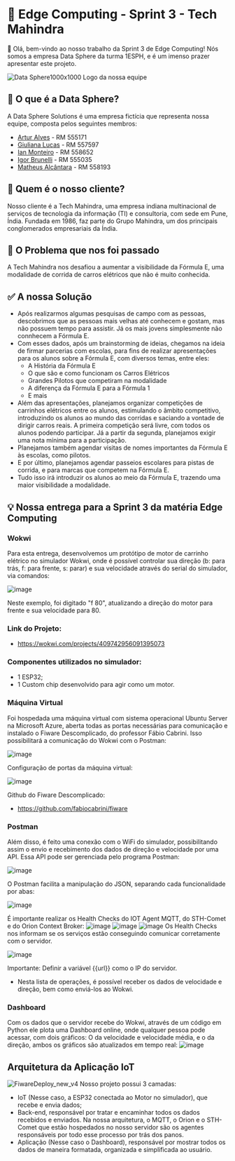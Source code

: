 # 🤖 Edge Computing - Sprint 3 - Tech Mahindra
👋 Olá, bem-vindo ao nosso trabalho da Sprint 3 de Edge Computing! Nós somos a empresa Data Sphere da turma 1ESPH, e é um imenso prazer apresentar este projeto.

![Data Sphere1000x1000](https://github.com/ianmonteirom/CP2-Edge/assets/152393807/0fe80a9b-6290-417d-8367-2abe3824d0b0)
Logo da nossa equipe
## 🔮 O que é a Data Sphere?
A Data Sphere Solutions é uma empresa fictícia que representa nossa equipe, composta pelos seguintes membros:
-  <a href="https://www.linkedin.com/in/artur-alves-tenca-b1ba862b6/">Artur Alves</a> - RM 555171 
- <a href="https://www.linkedin.com/in/giuliana-lucas-85b4532b6/">Giuliana Lucas</a> - RM 557597
- <a href="https://www.linkedin.com/in/ian-monteiro-moreira-a4543a2b7/">Ian Monteiro</a> - RM 558652 
- <a href="https://www.linkedin.com/in/igor-brunelli-ralo-39143a2b7/">Igor Brunelli</a> - RM 555035
- <a href="https://www.linkedin.com/in/matheus-estev%C3%A3o-5248b9238/">Matheus Alcântara</a> - RM 558193

## 👥 Quem é o nosso cliente?
Nosso cliente é a Tech Mahindra, uma empresa indiana multinacional de serviços de tecnologia da informação (TI) e consultoria, com sede em Pune, Índia. Fundada em 1986, faz parte do Grupo Mahindra, um dos principais conglomerados empresariais da Índia.

## 🤔 O Problema que nos foi passado
A Tech Mahindra nos desafiou a aumentar a visibilidade da Fórmula E, uma modalidade de corrida de carros elétricos que não é muito conhecida.

## ✅ A nossa Solução
- Após realizarmos algumas pesquisas de campo com as pessoas, descobrimos que as pessoas mais velhas até conhecem e gostam, mas não possuem tempo para assistir. Já os mais jovens simplesmente não connhecem a Fórmula E.
- Com esses dados, após um brainstorming de ideias, chegamos na ideia de firmar parcerias com escolas, para fins de realizar apresentações para os alunos sobre a Fórmula E, com diversos temas, entre eles:
  - A História da Fórmula E
  - O que são e como funcionam os Carros Elétricos
  - Grandes Pilotos que competiram na modalidade
  - A diferença da Fórmula E para a Fórmula 1
  - E mais
- Além das apresentações, planejamos organizar competições de carrinhos elétricos entre os alunos, estimulando o âmbito competitivo, introduzindo os alunos ao mundo das corridas e saciando a vontade de dirigir carros reais. A primeira competição será livre, com todos os alunos podendo participar. Já a partir da segunda, planejamos exigir uma nota mínima para a participação.
- Planejamos também agendar visitas de nomes importantes da Fórmula E às escolas, como pilotos.
- E por último, planejamos agendar passeios escolares para pistas de corrida, e para marcas que competem na Fórmula E.
- Tudo isso irá introduzir os alunos ao meio da Fórmula E, trazendo uma maior visibilidade a modalidade.

## 💡 Nossa entrega para a Sprint 3 da matéria Edge Computing

### Wokwi
Para esta entrega, desenvolvemos um protótipo de motor de carrinho elétrico no simulador Wokwi, onde é possível controlar sua direção (b: para trás, f: para frente, s: parar) e sua velocidade através do serial do simulador, via comandos:

![image](https://github.com/user-attachments/assets/a24c2465-6566-4395-8e59-9e95b05fd763)

Neste exemplo, foi digitado "f 80", atualizando a direção do motor para frente e sua velocidade para 80.
### Link do Projeto:
- https://wokwi.com/projects/409742956091395073

### Componentes utilizados no simulador:
- 1 ESP32;
- 1 Custom chip desenvolvido para agir como um motor.

### Máquina Virtual
Foi hospedada uma máquina virtual com sistema operacional Ubuntu Server na Microsoft Azure, aberta todas as portas necessárias para comunicação e instalado o Fiware Descomplicado, do professor Fábio Cabrini. Isso possibilitará a comunicação do Wokwi com o Postman:

![image](https://github.com/user-attachments/assets/649b2361-9b24-44e7-9d97-52494bcf4f30)

Configuração de portas da máquina virtual:

![image](https://github.com/user-attachments/assets/5a816894-5014-4ac4-a535-e0055ceff7ab)

Github do Fiware Descomplicado:
- https://github.com/fabiocabrini/fiware

### Postman

Além disso, é feito uma conexão com o WiFi do simulador, possibilitando assim o envio e recebimento dos dados de direção e velocidade por uma API. Essa API pode ser gerenciada pelo programa Postman:

![image](https://github.com/user-attachments/assets/de7457e0-7811-44d6-8af4-de45a14768b2)

O Postman facilita a manipulação do JSON, separando cada funcionalidade por abas:

![image](https://github.com/user-attachments/assets/e39a0b50-5900-4e0b-bbe0-1fef2f05c209)

É importante realizar os Health Checks do IOT Agent MQTT, do STH-Comet e do Orion Context Broker:
![image](https://github.com/user-attachments/assets/64d82cd1-ded9-4a06-91c5-7e4053d5362e)
![image](https://github.com/user-attachments/assets/44ee9680-1666-4df7-97db-0fc8211ded5c)
![image](https://github.com/user-attachments/assets/108d2af8-c06c-43a5-a0d4-e792bd6e58b6)
Os Health Checks nos informam se os serviços estão conseguindo comunicar corretamente com o servidor.

![image](https://github.com/user-attachments/assets/e76c43c2-16aa-4647-87cb-63aec2a5d711)

Importante: Definir a variável {{url}} como o IP do servidor.

- Nesta lista de operações, é possível receber os dados de velocidade e direção, bem como enviá-los ao Wokwi.

### Dashboard
Com os dados que o servidor recebe do Wokwi, através de um código em Python ele plota uma Dashboard online, onde qualquer pessoa pode acessar, com dois gráficos: O da velocidade e velocidade média, e o da direção, ambos os gráficos são atualizados em tempo real:
![image](https://github.com/user-attachments/assets/43868954-4093-43cb-b948-802f95a29a1d)


## Arquitetura da Aplicação IoT
![FiwareDeploy_new_v4](https://github.com/user-attachments/assets/6ce7e660-f515-4aa7-8df5-9b4e138a9f73)
Nosso projeto possui 3 camadas: 
- IoT (Nesse caso, a ESP32 conectada ao Motor no simulador), que recebe e envia dados;
- Back-end, responsável por tratar e encaminhar todos os dados recebidos e enviados. Na nossa arquitetura, o MQTT, o Orion e o STH-Comet que estão hospedados no nosso servidor são os agentes responsáveis por todo esse processo por trás dos panos.
- Aplicação (Nesse caso o Dashboard), responsável por mostrar todos os dados de maneira formatada, organizada e simplificada ao usuário.



